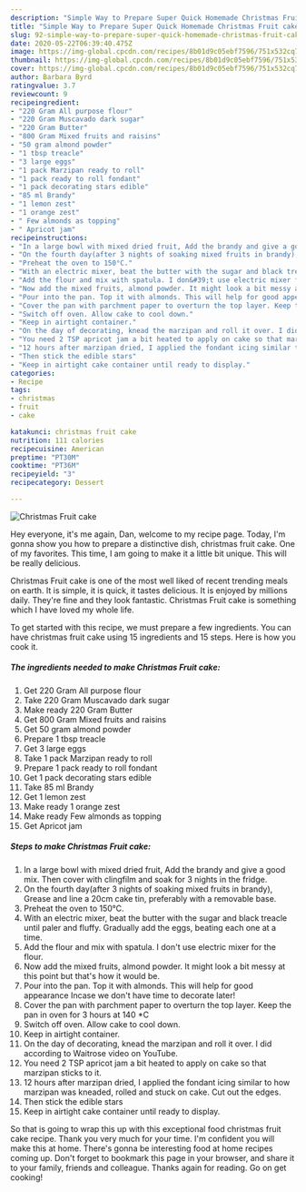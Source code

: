 ```yaml
---
description: "Simple Way to Prepare Super Quick Homemade Christmas Fruit cake"
title: "Simple Way to Prepare Super Quick Homemade Christmas Fruit cake"
slug: 92-simple-way-to-prepare-super-quick-homemade-christmas-fruit-cake
date: 2020-05-22T06:39:40.475Z
image: https://img-global.cpcdn.com/recipes/8b01d9c05ebf7596/751x532cq70/christmas-fruit-cake-recipe-main-photo.jpg
thumbnail: https://img-global.cpcdn.com/recipes/8b01d9c05ebf7596/751x532cq70/christmas-fruit-cake-recipe-main-photo.jpg
cover: https://img-global.cpcdn.com/recipes/8b01d9c05ebf7596/751x532cq70/christmas-fruit-cake-recipe-main-photo.jpg
author: Barbara Byrd
ratingvalue: 3.7
reviewcount: 9
recipeingredient:
- "220 Gram All purpose flour"
- "220 Gram Muscavado dark sugar"
- "220 Gram Butter"
- "800 Gram Mixed fruits and raisins"
- "50 gram almond powder"
- "1 tbsp treacle"
- "3 large eggs"
- "1 pack Marzipan ready to roll"
- "1 pack ready to roll fondant"
- "1 pack decorating stars edible"
- "85 ml Brandy"
- "1 lemon zest"
- "1 orange zest"
- " Few almonds as topping"
- " Apricot jam"
recipeinstructions:
- "In a large bowl with mixed dried fruit, Add the brandy and give a good mix. Then cover with clingfilm and soak for 3 nights in the fridge."
- "On the fourth day(after 3 nights of soaking mixed fruits in brandy), Grease and line a 20cm cake tin, preferably with a removable base."
- "Preheat the oven to 150°C."
- "With an electric mixer, beat the butter with the sugar and black treacle until paler and fluffy. Gradually add the eggs, beating each one at a time."
- "Add the flour and mix with spatula. I don&#39;t use electric mixer for the flour."
- "Now add the mixed fruits, almond powder. It might look a bit messy at this point but that&#39;s how it would be."
- "Pour into the pan. Top it with almonds. This will help for good appearance Incase we don&#39;t have time to decorate later!"
- "Cover the pan with parchment paper to overturn the top layer. Keep the pan in oven for 3 hours at 140 *C"
- "Switch off oven. Allow cake to cool down."
- "Keep in airtight container."
- "On the day of decorating, knead the marzipan and roll it over. I did according to Waitrose video on YouTube."
- "You need 2 TSP apricot jam a bit heated to apply on cake so that marzipan sticks to it."
- "12 hours after marzipan dried, I applied the fondant icing similar to how marzipan was kneaded, rolled and stuck on cake. Cut out the edges."
- "Then stick the edible stars"
- "Keep in airtight cake container until ready to display."
categories:
- Recipe
tags:
- christmas
- fruit
- cake

katakunci: christmas fruit cake 
nutrition: 111 calories
recipecuisine: American
preptime: "PT30M"
cooktime: "PT36M"
recipeyield: "3"
recipecategory: Dessert

---
```



![Christmas Fruit cake](https://img-global.cpcdn.com/recipes/8b01d9c05ebf7596/751x532cq70/christmas-fruit-cake-recipe-main-photo.jpg)

Hey everyone, it's me again, Dan, welcome to my recipe page. Today, I'm gonna show you how to prepare a distinctive dish, christmas fruit cake. One of my favorites. This time, I am going to make it a little bit unique. This will be really delicious.



Christmas Fruit cake is one of the most well liked of recent trending meals on earth. It is simple, it is quick, it tastes delicious. It is enjoyed by millions daily. They're fine and they look fantastic. Christmas Fruit cake is something which I have loved my whole life.


To get started with this recipe, we must prepare a few ingredients. You can have christmas fruit cake using 15 ingredients and 15 steps. Here is how you cook it.

<!--inarticleads1-->

##### The ingredients needed to make Christmas Fruit cake:

1. Get 220 Gram All purpose flour
1. Take 220 Gram Muscavado dark sugar
1. Make ready 220 Gram Butter
1. Get 800 Gram Mixed fruits and raisins
1. Get 50 gram almond powder
1. Prepare 1 tbsp treacle
1. Get 3 large eggs
1. Take 1 pack Marzipan ready to roll
1. Prepare 1 pack ready to roll fondant
1. Get 1 pack decorating stars edible
1. Take 85 ml Brandy
1. Get 1 lemon zest
1. Make ready 1 orange zest
1. Make ready  Few almonds as topping
1. Get  Apricot jam




<!--inarticleads2-->

##### Steps to make Christmas Fruit cake:

1. In a large bowl with mixed dried fruit, Add the brandy and give a good mix. Then cover with clingfilm and soak for 3 nights in the fridge.
1. On the fourth day(after 3 nights of soaking mixed fruits in brandy), Grease and line a 20cm cake tin, preferably with a removable base.
1. Preheat the oven to 150°C.
1. With an electric mixer, beat the butter with the sugar and black treacle until paler and fluffy. Gradually add the eggs, beating each one at a time.
1. Add the flour and mix with spatula. I don&#39;t use electric mixer for the flour.
1. Now add the mixed fruits, almond powder. It might look a bit messy at this point but that&#39;s how it would be.
1. Pour into the pan. Top it with almonds. This will help for good appearance Incase we don&#39;t have time to decorate later!
1. Cover the pan with parchment paper to overturn the top layer. Keep the pan in oven for 3 hours at 140 *C
1. Switch off oven. Allow cake to cool down.
1. Keep in airtight container.
1. On the day of decorating, knead the marzipan and roll it over. I did according to Waitrose video on YouTube.
1. You need 2 TSP apricot jam a bit heated to apply on cake so that marzipan sticks to it.
1. 12 hours after marzipan dried, I applied the fondant icing similar to how marzipan was kneaded, rolled and stuck on cake. Cut out the edges.
1. Then stick the edible stars
1. Keep in airtight cake container until ready to display.




So that is going to wrap this up with this exceptional food christmas fruit cake recipe. Thank you very much for your time. I'm confident you will make this at home. There's gonna be interesting food at home recipes coming up. Don't forget to bookmark this page in your browser, and share it to your family, friends and colleague. Thanks again for reading. Go on get cooking!
